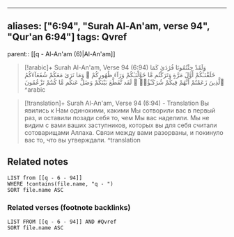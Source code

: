 
---
aliases: ["6:94", "Surah Al-An'am, verse 94", "Qur'an 6:94"]
tags: Qvref
---

parent:: [[q - Al-An'am (6)|Al-An'am]]

> [!arabic]+ Surah Al-An'am, Verse 94 (6:94)
> <span class="quran-arabic">وَلَقَدْ جِئْتُمُونَا فُرَٰدَىٰ كَمَا خَلَقْنَـٰكُمْ أَوَّلَ مَرَّةٍ وَتَرَكْتُم مَّا خَوَّلْنَـٰكُمْ وَرَآءَ ظُهُورِكُمْ ۖ وَمَا نَرَىٰ مَعَكُمْ شُفَعَآءَكُمُ ٱلَّذِينَ زَعَمْتُمْ أَنَّهُمْ فِيكُمْ شُرَكَـٰٓؤُا۟ ۚ لَقَد تَّقَطَّعَ بَيْنَكُمْ وَضَلَّ عَنكُم مَّا كُنتُمْ تَزْعُمُونَ</span>
^arabic

> [!translation]+ Surah Al-An'am, Verse 94 (6:94) - Translation
> Вы явились к Нам одинокими, какими Мы сотворили вас в первый раз, и оставили позади себя то, чем Мы вас наделили. Мы не видим с вами ваших заступников, которых вы для себя считали сотоварищами Аллаха. Связи между вами разорваны, и покинуло вас то, что вы утверждали.
^translation



## Related notes
```dataview
LIST from [[q - 6 - 94]]
WHERE !contains(file.name, "q - ")
SORT file.name ASC
```

### Related verses (footnote backlinks)
```dataview
LIST FROM [[q - 6 - 94]] AND #Qvref
SORT file.name ASC
```


